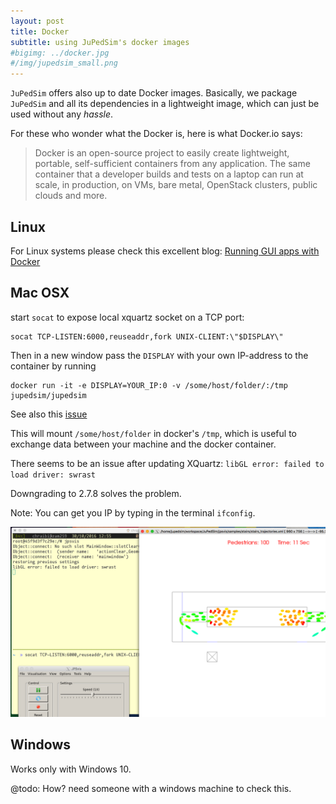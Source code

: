 ```yaml
---
layout: post
title: Docker
subtitle: using JuPedSim's docker images
#bigimg: ../docker.jpg
#/img/jupedsim_small.png
---
```



`JuPedSim` offers also up to date Docker images. 
Basically, we package `JuPedSim` and all its dependencies in a lightweight image, which can just be used without any *hassle*. 

For these who wonder what the Docker is, here is what Docker.io says:

> Docker is an open-source project to easily create lightweight, portable, self-sufficient containers 
> from any application. 
> The same container that a developer builds and tests on a laptop can run at scale, in production, 
> on VMs, bare metal, OpenStack clusters, public clouds and more.


## Linux

For Linux systems please check this excellent blog: 
[Running GUI apps with Docker](http://fabiorehm.com/blog/2014/09/11/running-gui-apps-with-docker/)

## Mac OSX

start `socat` to expose local xquartz socket on a TCP port:

    socat TCP-LISTEN:6000,reuseaddr,fork UNIX-CLIENT:\"$DISPLAY\"

Then in a new window pass the `DISPLAY` with your own IP-address to the container by running

    docker run -it -e DISPLAY=YOUR_IP:0 -v /some/host/folder/:/tmp jupedsim/jupedsim

See also this [issue](https://github.com/docker/docker/issues/8710)

This will mount `/some/host/folder` in docker's `/tmp`, which is useful to exchange data between your machine and the docker container.

There seems to be an issue after updating XQuartz: `libGL error: failed to load driver: swrast `

Downgrading to 2.7.8 solves the problem. 

 Note: You can get you IP by typing in the terminal `ifconfig`.

![docker](doc/docker_jpsvis.png)


## Windows

Works only with Windows 10.

@todo: How? need someone with a windows machine to check this.

